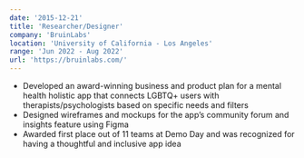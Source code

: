 ```yaml
---
date: '2015-12-21'
title: 'Researcher/Designer'
company: 'BruinLabs'
location: 'University of California - Los Angeles'
range: 'Jun 2022 - Aug 2022'
url: 'https://bruinlabs.com/'
---
```


- Developed an award-winning business and product plan for a mental health holistic app that connects LGBTQ+ users with therapists/psychologists based on specific needs and filters
- Designed wireframes and mockups for the app’s community forum and insights feature using Figma
- Awarded first place out of 11 teams at Demo Day and was recognized for having a thoughtful and inclusive app idea
